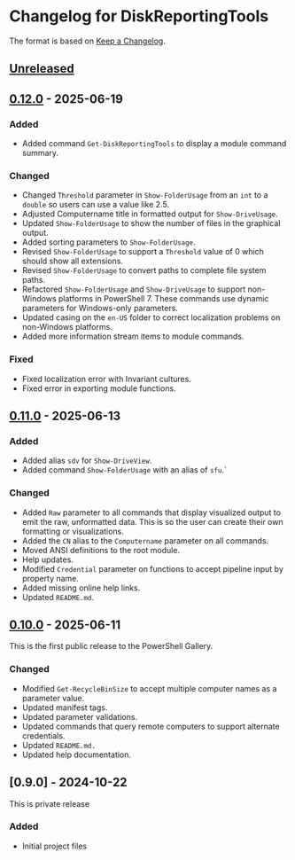 # Changelog for DiskReportingTools

The format is based on [Keep a Changelog](https://keepachangelog.com/en/1.0.0/).

## [Unreleased]

## [0.12.0] - 2025-06-19

### Added

- Added command `Get-DiskReportingTools` to display a module command summary.

### Changed

- Changed `Threshold` parameter in `Show-FolderUsage` from an `int` to a `double` so users can use a value like 2.5.
- Adjusted Computername title in formatted output for `Show-DriveUsage`.
- Updated `Show-FolderUsage` to show the number of files in the graphical output.
- Added sorting parameters to `Show-FolderUsage`.
- Revised `Show-FolderUsage` to support a `Threshold` value of 0 which should show all extensions.
- Revised `Show-FolderUsage` to convert paths to complete file system paths.
- Refactored `Show-FolderUsage` and `Show-DriveUsage` to support non-Windows platforms in PowerShell 7. These commands use dynamic parameters for Windows-only parameters.
- Updated casing on the `en-US` folder to correct localization problems on non-Windows platforms.
- Added more information stream items to module commands.

### Fixed

- Fixed localization error with Invariant cultures.
- Fixed error in exporting module functions.

## [0.11.0] - 2025-06-13

### Added

- Added alias `sdv` for `Show-DriveView`.
- Added command `Show-FolderUsage` with an alias of `sfu`.`

### Changed

- Added `Raw` parameter to all commands that display visualized output to emit the raw, unformatted data. This is so the user can create their own formatting or visualizations.
- Added the `CN` alias to the `Computername` parameter on all commands.
- Moved ANSI definitions to the root module.
- Help updates.
- Modified `Credential` parameter on functions to accept pipeline input by property name.
- Added missing online help links.
- Updated `README.md`.

## [0.10.0] - 2025-06-11

This is the first public release to the PowerShell Gallery.

### Changed

- Modified `Get-RecycleBinSize` to accept multiple computer names as a parameter value.
- Updated manifest tags.
- Updated parameter validations.
- Updated commands that query remote computers to support alternate credentials.
- Updated `README.md.`
- Updated help documentation.

## [0.9.0] - 2024-10-22

This is private release

### Added

- Initial project files

[Unreleased]: https://github.com/jdhitsolutions/DiskReportingTools/compare/v0.12.0..HEAD
[0.12.0]: https://github.com/jdhitsolutions/DiskReportingTools/compare/v0.11.0..v0.12.0
[0.11.0]: https://github.com/jdhitsolutions/DiskReportingTools/compare/v0.10.0..v0.11.0
[0.10.0]:
[0.9.0]: